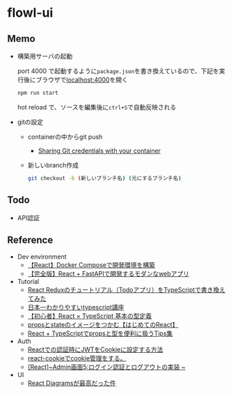 # flowl-ui

## Memo

- 構築用サーバの起動

  port 4000 で起動するように`package.json`を書き換えているので、下記を実行後にブラウザで[localhost:4000](http://localhost:4000)を開く

  ```bash
  npm run start
  ```

  hot reload で、ソースを編集後に`ctrl+S`で自動反映される

- gitの設定
  - containerの中からgit push
    - [Sharing Git credentials with your container](https://code.visualstudio.com/docs/remote/containers#_sharing-git-credentials-with-your-container)

  - 新しいbranch作成

    ```bash
    git checkout -b (新しいブランチ名) (元にするブランチ名)
    ```

## Todo

- API認証

## Reference

- Dev environment
  - [【React】Docker Composeで開発環境を構築](https://zenn.dev/chida/articles/51ba4ec06a0724)
  - [【完全版】React + FastAPIで開発するモダンなwebアプリ](https://zenn.dev/sawao/articles/15a9cf0e3360a7)
- Tutorial
  - [React Reduxのチュートリアル（Todoアプリ）をTypeScriptで書き換えてみた](https://nishinatoshiharu.com/redux-tutorial-ts/)
  - [日本一わかりやすいtypescript講座](https://www.youtube.com/playlist?list=PLX8Rsrpnn3IW0REXnTWQp79mxCvHkIrad)
  - [【初心者】React × TypeScript 基本の型定義](https://zenn.dev/ogakuzuko/articles/react-typescript-for-beginner)
  - [propsとstateのイメージをつかむ【はじめてのReact】](https://qiita.com/rio_threehouse/items/7632f5a593cf218b9504)
  - [React + TypeScriptでpropsと型を便利に扱うTips集](https://zenn.dev/so_nishimura/articles/e9afde3b7dc779)
- Auth
  - [Reactでの認証時にJWTをCookieに設定する方法](https://zenn.dev/marokanatani/articles/d0777a34641d22)
  - [react-cookieでcookie管理をする。](https://zenn.dev/iroristudio/articles/0bc4729fefbc41)
  - [[React]~Admin画面5:ログイン認証とログアウトの実装 ~](https://selfnote.work/20210726/programming/react-next-admin-5/)
- UI
  - [React Diagramsが最高だった件](https://blog.morifuji-is.ninja/post/2020-07-13/)
